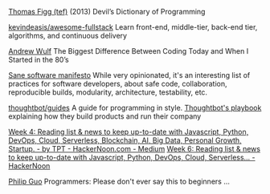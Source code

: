 
[Thomas Figg (tef)](https://programmingisterrible.com/post/65781074112/devils-dictionary-of-programming)
(2013) Devil’s Dictionary of Programming

[kevindeasis/awesome-fullstack](https://github.com/kevindeasis/awesome-fullstack)
Learn front-end, middle-tier, back-end tier, algorithms, and continuous delivery

[Andrew Wulf](http://thecodist.com/article/the-biggest-difference-between-coding-today-and-when-i-started-in-the-80-s)
The Biggest Difference Between Coding Today and When I Started in the 80’s

[Sane software manifesto](https://sane-software.globalcode.info/v_0/)
While very opinionated, it's an interesting list of practices for software developers, about safe code, collaboration, reproducible builds, modularity, architecture, testability, etc.

[thoughtbot/guides](https://github.com/thoughtbot/guides)
A guide for programming in style.
[Thoughtbot's playbook](https://thoughtbot.com/playbook)
explaining how they build products and run their company

[Week 4: Reading list & news to keep up-to-date with Javascript, Python, DevOps, Cloud, Serverless, Blockchain, AI, Big Data, Personal Growth, Startup. - by TPT - HackerNoon.com - Medium](https://medium.com/@thangtp/week-4-reading-list-news-to-keep-up-to-date-with-javascript-python-devops-cloud-serverless-f725a12a1567)
[Week 6: Reading list & news to keep up-to-date with Javascript, Python, DevOps, Cloud, Serverless… - HackerNoon](https://hackernoon.com/week-6-reading-list-news-to-keep-up-to-date-with-javascript-python-devops-cloud-serverless-52ab683be8d8)

[Philip Guo](http://pgbovine.net/programmers-talking-to-beginners.htm)
Programmers: Please don't ever say this to beginners ...
